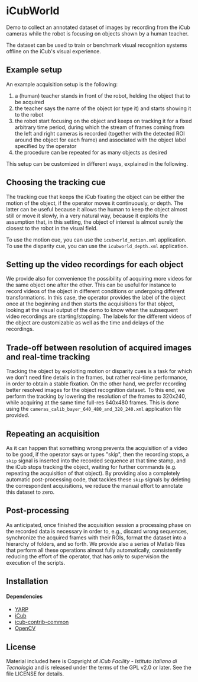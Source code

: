 # iCubWorld

Demo to collect an annotated dataset of images by recording from the iCub cameras while the robot is focusing on objects shown by a human teacher.

The dataset can be used to train or benchmark visual recognition systems offline on the iCub's visual experience.

## Example setup 

An example acquisition setup is the following:

1.	a (human) teacher stands in front of the robot, helding the object that to be acquired
2.	the teacher says the name of the object (or type it) and starts showing it to the robot
3.	the robot start focusing on the object and keeps on tracking it for a fixed arbitrary time period, during which the stream of frames coming from the left and right cameras is recorded (together with the detected ROI around the object for each frame) and associated with the object label specified by the operator
4.	the procedure can be repeated for as many objects as desired

This setup can be customized in different ways, explained in the following.

## Choosing the tracking cue

The tracking cue that keeps the iCub fixating the object can be either the motion of the object, if the operator moves it continuously, or depth. The latter can be useful because it allows the human to keep the object almost still or move it slowly, in a very natural way, because it exploits the assumption that, in this setting, the object of interest is almost surely the closest to the robot in the visual field. 

To use the motion cue, you can use the `icubworld_motion.xml` application.
To use the disparity cue, you can use the `icubworld_depth.xml` application.

## Setting up the video recordings for each object

We provide also for convenience the possibility of acquiring more videos for the same object one after the other. This can be useful for instance to record videos of the object in different conditions or undergoing different transformations. In this case, the operator provides the label of the object once at the beginning and then starts the acquisitions for that object, looking at the visual output of the demo to know when the subsequent video recordings are starting/stopping. The labels for the different videos of the object are customizable as well as the time and delays of the recordings.

## Trade-off between resolution of acquired images and real-time tracking

Tracking the object by exploiting motion or disparity cues is a task for which we don't need fine details in the frames, but rather real-time performance, in order to obtain a stable fixation. On the other hand, we prefer recording better resolved images for the object recognition dataset. To this end, we perform the tracking by lowering the resolution of the frames to 320x240, while acquiring at the same time full-res 640x480 frames. This is done using the `cameras_calib_bayer_640_480_and_320_240.xml` application file provided.

## Repeating an acquisition

As it can happen that something wrong prevents the acquisition of a video to be good, if the operator says or types "skip", then the recording stops, a `skip` signal is inserted into the recorded sequence at that time stamp, and the iCub stops tracking the object, waiting for further commands (e.g. repeating the acquisition of that object). By providing also a completely automatic post-processing code, that tackles these `skip` signals by deleting the correspondent acquisitions, we reduce the manual effort to annotate this dataset to zero. 

## Post-processing

As anticipated, once finished the acquisition session a processing phase on the recorded data is necessary in order to, e.g., discard wrong sequences, synchronize the acquired frames with their ROIs, format the dataset into a hierarchy of folders, and so forth. We provide also a series of Matlab files that perform all these operations almost fully automatically, consistently reducing the effort of the operator, that has only to supervision the execution of the scripts.

## Installation 

#### Dependencies 

- [YARP](https://github.com/robotology/yarp)
- [iCub](https://github.com/robotology/icub-main)
- [icub-contrib-common](https://github.com/robotology/icub-contrib-common)
- [OpenCV](http://opencv.org/downloads.html)

## License

Material included here is Copyright of _iCub Facility - Istituto Italiano di Tecnologia_ and is released under the terms of the GPL v2.0 or later. See the file LICENSE for details.

